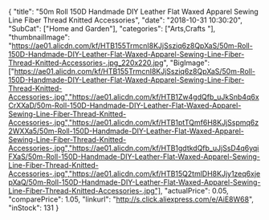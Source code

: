 {
	"title": "50m Roll 150D Handmade DIY Leather Flat Waxed Apparel Sewing Line Fiber Thread Knitted Accessories",
	"date": "2018-10-31 10:30:20",
	"SubCat": ["Home and Garden"],
	"categories": ["Arts,Crafts "],
	"thumbnailImage": "https://ae01.alicdn.com/kf/HTB155TrmcnI8KJjSsziq6z8QpXaS/50m-Roll-150D-Handmade-DIY-Leather-Flat-Waxed-Apparel-Sewing-Line-Fiber-Thread-Knitted-Accessories-.jpg_220x220.jpg",
	"BigImage": ["https://ae01.alicdn.com/kf/HTB155TrmcnI8KJjSsziq6z8QpXaS/50m-Roll-150D-Handmade-DIY-Leather-Flat-Waxed-Apparel-Sewing-Line-Fiber-Thread-Knitted-Accessories-.jpg","https://ae01.alicdn.com/kf/HTB1Zw4gdQfb_uJkSnb4q6xCrXXaD/50m-Roll-150D-Handmade-DIY-Leather-Flat-Waxed-Apparel-Sewing-Line-Fiber-Thread-Knitted-Accessories-.jpg","https://ae01.alicdn.com/kf/HTB1ptTQmf6H8KJjSspmq6z2WXXa5/50m-Roll-150D-Handmade-DIY-Leather-Flat-Waxed-Apparel-Sewing-Line-Fiber-Thread-Knitted-Accessories-.jpg","https://ae01.alicdn.com/kf/HTB1gdtkdQfb_uJjSsD4q6yqiFXaS/50m-Roll-150D-Handmade-DIY-Leather-Flat-Waxed-Apparel-Sewing-Line-Fiber-Thread-Knitted-Accessories-.jpg","https://ae01.alicdn.com/kf/HTB15Q2tmlDH8KJjy1zeq6xjepXaQ/50m-Roll-150D-Handmade-DIY-Leather-Flat-Waxed-Apparel-Sewing-Line-Fiber-Thread-Knitted-Accessories-.jpg"],
	"actualPrice": 0.05,
	"comparePrice": 1.05,
	"linkurl": "http://s.click.aliexpress.com/e/AiE8W68",
	"inStock": 131
}
